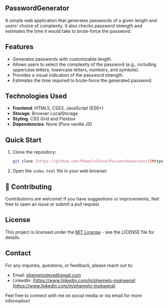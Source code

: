 ## <i class="fa-solid fa-fingerprint"></i> PasswordGenerator

A simple web application that generates passwords of a given length and users' choice of complexity. It also checks password strength and estimates the time it would take to brute-force the password.

## <i class="fa-solid fa-gears"></i> Features

* Generates passwords with customizable length.
* Allows users to select the complexity of the password (e.g., including uppercase letters, lowercase letters, numbers, and symbols).
* Provides a visual indication of the password strength.
* Estimates the time required to brute-force the generated password.

## <i class="fas fa-tools"></i> Technologies Used

* **Frontend**: HTML5, CSS3, JavaScript (ES6+)
* **Storage**: Browser LocalStorage
* **Styling**: CSS Grid and Flexbox
* **Dependencies**: None (Pure vanilla JS)

## <i class="fa-solid fa-rocket"></i> Quick Start

1.  Clone the repository:
    ```bash
    git clone [https://github.com/PhemeloSteve/PasswordGenerator](https://github.com/PhemeloSteve/PasswordGenerator)
    ```
2.  Open the `index.html` file in your web browser.

## 🤝 Contributing

Contributions are welcome! If you have suggestions or improvements, feel free to open an issue or submit a pull request.

## <i class="fa fa-id-card" aria-hidden="true"></i> License

This project is licensed under the [MIT License](LICENSE) - see the LICENSE file for details.

## Contact

For any inquiries, questions, or feedback, please reach out to:

* Email: phemelosteve@gmail.com
* LinkedIn: [https://www.linkedin.com/in/phemelo-mokwena](https://www.linkedin.com/in/phemelo-mokwena)

Feel free to connect with me on social media or via email for more information!
